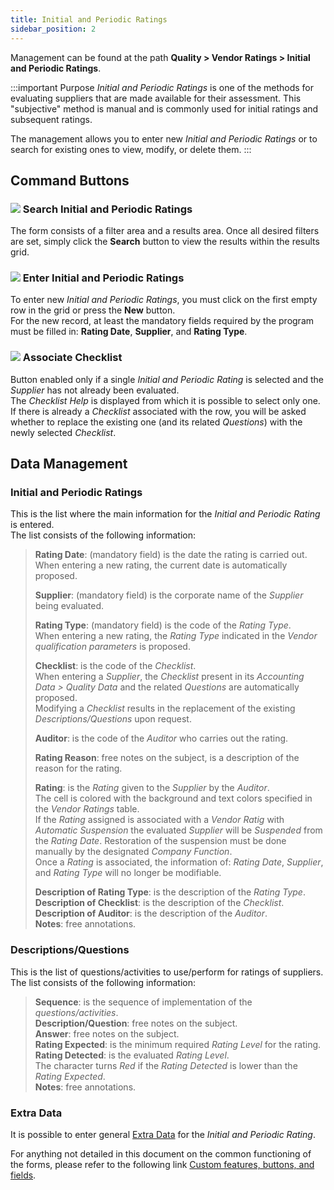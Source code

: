 ```yaml
---
title: Initial and Periodic Ratings 
sidebar_position: 2
---
```


Management can be found at the path **Quality > Vendor Ratings > Initial and Periodic Ratings**.


:::important Purpose
*Initial and Periodic Ratings* is one of the methods for evaluating suppliers that are made available for their assessment. 
This "subjective" method is manual and is commonly used for initial ratings and subsequent ratings.

The management allows you to enter new *Initial and Periodic Ratings* or to search for existing ones to view, modify, or delete them.
:::


## Command Buttons


### ![](/img/neutral/common/search.png) Search Initial and Periodic Ratings

The form consists of a filter area and a results area. Once all desired filters are set, simply click the **Search** button to view the results within the results grid.


### ![](/img/neutral/common/new.png) Enter Initial and Periodic Ratings

To enter new *Initial and Periodic Ratings*, you must click on the first empty row in the grid or press the **New** button.   
For the new record, at least the mandatory fields required by the program must be filled in: **Rating Date**, **Supplier**, and **Rating Type**.


### ![](/img/neutral/common/select-all.png) Associate Checklist

Button enabled only if a single *Initial and Periodic Rating* is selected and the *Supplier* has not already been evaluated.   
The *Checklist Help* is displayed from which it is possible to select only one. 
If there is already a *Checklist* associated with the row, you will be asked whether to replace the existing one (and its related *Questions*) with the newly selected *Checklist*.


## Data Management


### Initial and Periodic Ratings

This is the list where the main information for the *Initial and Periodic Rating* is entered.   
The list consists of the following information:   
> **Rating Date**: (mandatory field) is the date the rating is carried out.   
> When entering a new rating, the current date is automatically proposed.   
>
> **Supplier**: (mandatory field) is the corporate name of the *Supplier* being evaluated.   
>
> **Rating Type**: (mandatory field) is the code of the *Rating Type*.   
> When entering a new rating, the *Rating Type* indicated in the *Vendor qualification parameters* is proposed.   
>
> **Checklist**: is the code of the *Checklist*.   
> When entering a *Supplier*, the *Checklist* present in its *Accounting Data > Quality Data* and the related *Questions* are automatically proposed.   
> Modifying a *Checklist* results in the replacement of the existing *Descriptions/Questions* upon request.
>
> **Auditor**: is the code of the *Auditor* who carries out the rating.   
>
> **Rating Reason**: free notes on the subject, is a description of the reason for the rating.   
>
> **Rating**: is the *Rating* given to the *Supplier* by the *Auditor*.   
> The cell is colored with the background and text colors specified in the *Vendor Ratings* table.   
> If the *Rating* assigned is associated with a *Vendor Ratig* with *Automatic Suspension* the evaluated *Supplier* will be *Suspended* from the *Rating Date*. 
> Restoration of the suspension must be done manually by the designated *Company Function*.   
> Once a *Rating* is associated, the information of: *Rating Date*, *Supplier*, and *Rating Type* will no longer be modifiable.   
>
> **Description of Rating Type**: is the description of the *Rating Type*.   
> **Description of Checklist**: is the description of the *Checklist*.   
> **Description of Auditor**: is the description of the *Auditor*.   
> **Notes**: free annotations.  


### Descriptions/Questions

This is the list of questions/activities to use/perform for ratings of suppliers.   
The list consists of the following information:   
> **Sequence**: is the sequence of implementation of the *questions/activities*.   
> **Description/Question**: free notes on the subject.   
> **Answer**: free notes on the subject.   
> **Rating Expected**: is the minimum required *Rating Level* for the rating.   
> **Rating Detected**: is the evaluated *Rating Level*.   
> The character turns *Red* if the *Rating Detected* is lower than the *Rating Expected*.   
> **Notes**: free annotations.


### Extra Data

It is possible to enter general [Extra Data](/docs/configurations/utility/extra-data/extradata/search-extradata) for the *Initial and Periodic Rating*. 


For anything not detailed in this document on the common functioning of the forms, please refer to the following link [Custom features, buttons, and fields](/docs/guide/common).